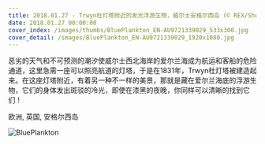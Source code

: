 ```yaml
---
title: 2018.01.27 - Trwyn杜灯塔附近的发光浮游生物，威尔士安格尔西岛 (© REX/Shutterstock)
date: 2018.01.27 00:00:00
cover_index: /images/thumbs/BluePlankton_EN-AU9721339029_533x300.jpg
cover_detail: /images/BluePlankton_EN-AU9721339029_1920x1080.jpg
---
```


恶劣的天气和不可预测的潮汐使威尔士西北海岸的爱尔兰海成为航运和客船的危险通道，这里急需一座可以照亮航道的灯塔，于是在1831年，Trwyn杜灯塔被建造起来。在这座灯塔附近，有着另一种不一样的美景，那就是藏在爱尔兰海底的浮游生物，它们的身体发出斑驳的冷光，即使在漆黑的夜晚，你同样可以清晰的找到它们！

欧洲, 英国, 安格尔西岛

![BluePlankton](/images/BluePlankton_EN-AU9721339029_1920x1080.jpg)
